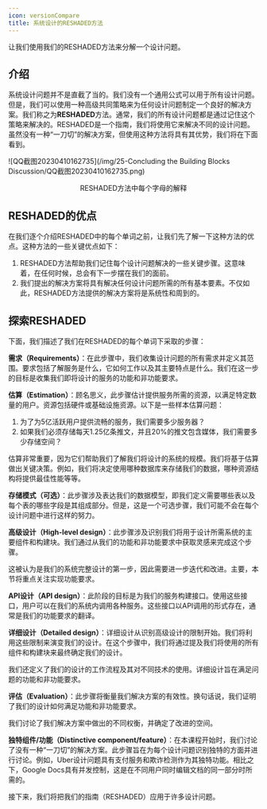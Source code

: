 ```yaml
---
icon: versionCompare
title: 系统设计的RESHADED方法
---
```



让我们使用我们的RESHADED方法来分解一个设计问题。

## 介绍

系统设计问题并不是直截了当的。我们没有一个通用公式可以用于所有设计问题。但是，我们可以使用一种高级共同策略来为任何设计问题制定一个良好的解决方案。我们称之为**RESHADED**方法。通常，我们的所有设计问题都是通过记住这个策略来解决的。RESHADED是一个指南，我们将使用它来解决不同的设计问题。虽然没有一种“一刀切”的解决方案，但使用这种方法将具有其优势，我们将在下面看到。

![QQ截图20230410162735](/img/25-Concluding the Building Blocks Discussion/QQ截图20230410162735.png)

<center>RESHADED方法中每个字母的解释</center>

## RESHADED的优点

在我们逐个介绍RESHADED中的每个单词之前，让我们先了解一下这种方法的优点。这种方法的一些关键优点如下：

1. RESHADED方法帮助我们记住每个设计问题解决的一些关键步骤。这意味着，在任何时候，总会有下一步摆在我们的面前。
2. 我们提出的解决方案将具有解决任何设计问题所需的所有基本要素。不仅如此，RESHADED方法提供的解决方案将是系统性和周到的。

## 探索RESHADED

下面，我们描述了我们在RESHADED的每个单词下采取的步骤：

**需求（Requirements）**：在此步骤中，我们收集设计问题的所有需求并定义其范围。要求包括了解服务是什么，它如何工作以及其主要特点是什么。我们在这一步的目标是收集我们即将设计的服务的功能和非功能要求。

**估算（Estimation）**：顾名思义，此步骤估计提供服务所需的资源，以满足特定数量的用户。资源包括硬件或基础设施资源。以下是一些样本估算问题：

1. 为了为5亿活跃用户提供流畅的服务，我们需要多少服务器？
2. 如果我们必须存储每天1.25亿条推文，并且20%的推文包含媒体，我们需要多少存储空间？

估算非常重要，因为它们帮助我们了解我们将设计的系统的规模。我们将基于估算做出关键决策。例如，我们将决定使用哪种数据库来存储我们的数据，哪种资源结构将提供最佳性能等等。

**存储模式（可选）**：此步骤涉及表达我们的数据模型，即我们定义需要哪些表以及每个表的哪些字段是其组成部分。但是，这是一个可选步骤，我们可能不会在每个设计问题中进行这样的努力。

**高级设计（High-level design）**：此步骤涉及识别我们将用于设计所需系统的主要组件和构建块。我们通过从我们的功能和非功能要求中获取灵感来完成这个步骤。

这被认为是我们的系统完整设计的第一步，因此需要进一步迭代和改进。主要，本节将重点关注实现功能要求。

**API设计（API design）**：此阶段的目标是为我们的服务构建接口。使用这些接口，用户可以在我们的系统内调用各种服务。这些接口以API调用的形式存在，通常是我们的功能要求的翻译。

**详细设计（Detailed design）**：详细设计从识别高级设计的限制开始。我们将利用这些限制来演变我们的设计。在这个步骤中，我们将通过提及我们将使用的所有组件和构建块来最终确定我们的设计。

我们还定义了我们的设计的工作流程及其对不同技术的使用。详细设计旨在满足问题的功能和非功能要求。

**评估（Evaluation）**：此步骤将衡量我们解决方案的有效性。换句话说，我们证明了我们的设计如何满足功能和非功能要求。

我们讨论了我们解决方案中做出的不同权衡，并确定了改进的空间。

**独特组件/功能（Distinctive component/feature）**：在本课程开始时，我们讨论了没有一种“一刀切”的解决方案。此步骤旨在为每个设计问题识别独特的方面并进行讨论。例如，Uber设计问题具有支付服务和欺诈检测作为其独特功能。相比之下，Google Docs具有并发控制，这是在不同用户同时编辑文档的同一部分时所需的。

接下来，我们将把我们的指南（RESHADED）应用于许多设计问题。